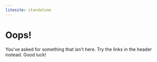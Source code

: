 ```yaml
---
litesite: standalone
---
```


# Oops!

You've asked for something that isn't here. Try the links in the header instead. Good luck!